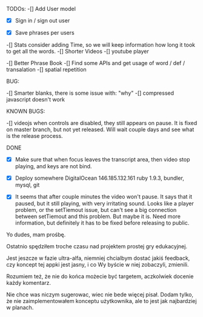 TODOs:
-[] Add User model
  -[x] Sign in / sign out user
  -[x] Save phrases per users


-[] Stats consider adding Time, so we will keep information how long it took to get all the words.
-[] Shorter Videos
-[] youtube player

-[] Better Phrase Book 
  -[] Find some APIs and get usage of word / def / transalation
  -[] spatial repetition


BUG:

-[] Smarter blanks, there is some issue with: "why"
-[] compressed javascript doesn't work

KNOWN BUGS:

-[] videojs when controls are disabled, they still appears on pause. It is fixed on master branch, but not yet released. Will wait couple days and see what is the release process.

DONE

-[x] Make sure that when focus leaves the transcript area, then video stop playing, and keys are not bind.
-[x] Deploy somewhere
  DigitalOcean 146.185.132.161
  ruby 1.9.3, bundler, mysql, git

-[x] It seems that after couple minutes the video won't pause. It says that it paused, but it still playing, with very irritating sound. Looks like a player problem, or the setTiemout issue, but can't see a big connection between setTiemout and this problem.  But maybe it is. Need more information, but definitely it has to be fixed before releasing to public.



Yo dudes, mam prośbę.

Ostatnio spędziłem troche czasu nad projektem prostej gry edukacyjnej.

Jest jeszcze w fazie ultra-alfa, niemniej chcialbym dostać jakiś feedback, czy koncept tej appki jest jasny, i co Wy byście w niej zobaczyli, zmienili.

Rozumiem też, że nie do końca możecie być targetem, aczkolwiek docenie każdy komentarz.

Nie chce was niczym sugerowac, wiec nie bede więcej pisał.
Dodam tylko, że nie zaimplementowałem konceptu użytkownika, ale to jest jak najbardziej w planach.


